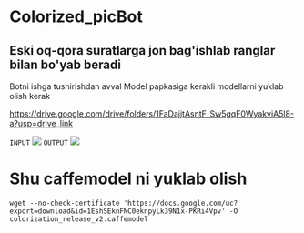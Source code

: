 # Colorized_picBot

## Eski oq-qora suratlarga jon bag'ishlab ranglar bilan bo'yab beradi

Botni ishga tushirishdan avval Model papkasiga kerakli modellarni yuklab olish kerak

https://drive.google.com/drive/folders/1FaDajjtAsntF_Sw5gqF0WyakviA5l8-a?usp=drive_link

```INPUT```
![](users/5413986641/input.jpg)
```OUTPUT```
![](users/5413986641/output.jpg)

# Shu caffemodel ni yuklab olish
```wget --no-check-certificate 'https://docs.google.com/uc?export=download&id=1EshSEknFNC0eknpyLk39N1x-PKRi4Vpv' -O colorization_release_v2.caffemodel```
